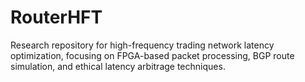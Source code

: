 # RouterHFT
Research repository for high-frequency trading network latency optimization, focusing on FPGA-based packet processing, BGP route simulation, and ethical latency arbitrage techniques.
